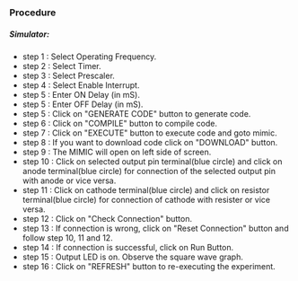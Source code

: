 ### Procedure

##### Simulator:
- step 1 : Select Operating Frequency.
- step 2 : Select Timer.
- step 3 : Select Prescaler.
- step 4 : Select Enable Interrupt.
- step 5 : Enter ON Delay (in mS).
- step 5 : Enter OFF Delay (in mS).
- step 5 : Click on "GENERATE CODE" button to generate code.
- step 6 : Click on "COMPILE" button to compile code.
- step 7 : Click on "EXECUTE" button to execute code and goto mimic.
- step 8 : If you want to download code click on "DOWNLOAD" button.
- step 9 : The MIMIC will open on left side of screen. 
- step 10 : Click on selected output pin terminal(blue circle) and click on anode terminal(blue circle) for connection of the selected output pin with anode or vice versa.
- step 11 : Click on cathode terminal(blue circle) and click on resistor terminal(blue circle) for connection of cathode with resister or vice versa.
- step 12 : Click on "Check Connection" button.
- step 13 : If connection is wrong, click on "Reset Connection" button and follow step 10, 11 and 12.
- step 14 : If connection is successful, click on Run Button.
- step 15 : Output LED is on. Observe the square wave graph.
- step 16 : Click on "REFRESH" button to re-executing the experiment.